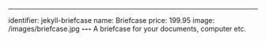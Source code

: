 ---
identifier: jekyll-briefcase
name: Briefcase
price: 199.95
image: /images/briefcase.jpg
**---**
A briefcase for your documents, computer etc.
